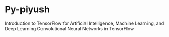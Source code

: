 # Py-piyush
Introduction to TensorFlow for Artificial Intelligence, Machine Learning, and Deep Learning
Convolutional Neural Networks in TensorFlow
